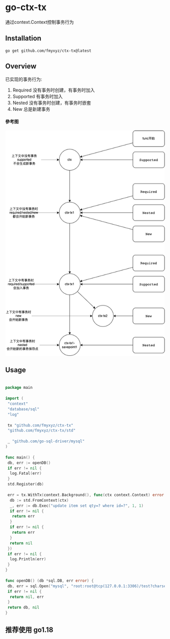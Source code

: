 # go-ctx-tx

通过context.Context控制事务行为

## Installation

    go get github.com/fmyxyz/ctx-tx@latest

## Overview

已实现的事务行为:

1. Required 没有事务时创建，有事务时加入
2. Supported 有事务时加入
3. Nested 没有事务时创建，有事务时嵌套
4. New 总是新建事务

#### 參考图

![參考图](./doc/ctx-tx-status.png)

## Usage

```go

package main

import (
 "context"
 "database/sql"
 "log"

 tx "github.com/fmyxyz/ctx-tx"
 "github.com/fmyxyz/ctx-tx/std"

 _ "github.com/go-sql-driver/mysql"
)

func main() {
 db, err := openDB()
 if err != nil {
  log.Fatal(err)
 }
 std.Register(db)

 err = tx.WithTx(context.Background(), func(ctx context.Context) error {
  db := std.FromContext(ctx)
  _, err := db.Exec("update item set qty=? where id=?", 1, 1)
  if err != nil {
   return err
  }
  if err != nil {
   return err
  }
  return nil
 })
 if err != nil {
  log.Println(err)
 }
}

func openDB() (db *sql.DB, err error) {
 db, err = sql.Open("mysql", "root:root@tcp(127.0.0.1:3306)/test?charset=utf8mb4&parseTime=true&loc=Local")
 if err != nil {
  return nil, err
 }
 return db, nil
}

```

## 推荐使用 go1.18
